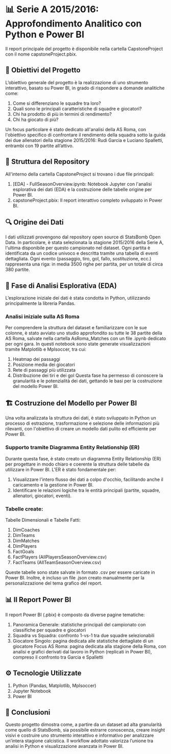 # 📊 Serie A 2015/2016: Approfondimento Analitico con Python e Power BI

Il report principale del progetto è disponibile nella cartella CapstoneProject con il nome capstoneProject.pbix.

## 🎯 Obiettivi del Progetto
L’obiettivo generale del progetto è la realizzazione di uno strumento interattivo, basato su Power BI, in grado di rispondere a domande analitiche come:
1) Come si differenziano le squadre tra loro?
2) Quali sono le principali caratteristiche di squadre e giocatori?
3) Chi ha prodotto di più in termini di rendimento?
4) Chi ha giocato di più?

Un focus particolare è stato dedicato all'analisi della AS Roma, con l'obiettivo specifico di confrontare il rendimento della squadra sotto la guida dei due allenatori della stagione 2015/2016: Rudi Garcia e Luciano Spalletti, entrambi con 19 partite all’attivo.

## 📁 Struttura del Repository
All'interno della cartella CapstoneProject si trovano i due file principali:
1) [EDA] - FullSeasonOverview.ipynb: Notebook Jupyter con l'analisi esplorativa dei dati (EDA) e la costruzione delle tabelle origine per Power BI.
2) capstoneProject.pbix: Il report interattivo completo sviluppato in Power BI.

## 🔍 Origine dei Dati
I dati utilizzati provengono dal repository open source di StatsBomb Open Data.
In particolare, è stata selezionata la stagione 2015/2016 della Serie A, l'ultima disponibile per questo campionato nel dataset.
Ogni partita è identificata da un codice univoco e descritta tramite una tabella di eventi dettagliata. Ogni evento (passaggio, tiro, gol, fallo, sostituzione, ecc.) rappresenta una riga: in media 3500 righe per partita, per un totale di circa 380 partite.

## 🧠 Fase di Analisi Esplorativa (EDA)
L’esplorazione iniziale dei dati è stata condotta in Python, utilizzando principalmente la libreria Pandas.
### Analisi iniziale sulla AS Roma
Per comprendere la struttura del dataset e familiarizzare con le sue colonne, è stato avviato uno studio approfondito su tutte le 38 partite della AS Roma, salvate nella cartella AsRoma_Matches con un file .ipynb dedicato per ogni gara. In questi notebook sono state generate visualizzazioni tramite Matplotlib e Mplsoccer, tra cui:
1) Heatmap dei passaggi
2) Posizione media dei giocatori
3) Rete di passaggi più utilizzata
4) Distribuzione dei tiri e dei gol
Questa fase ha permesso di conoscere la granularità e le potenzialità dei dati, gettando le basi per la costruzione del modello Power BI.

## 🏗️ Costruzione del Modello per Power BI
Una volta analizzata la struttura dei dati, è stato sviluppato in Python un processo di estrazione, trasformazione e selezione delle informazioni più rilevanti, con l'obiettivo di creare un modello dati pulito ed efficiente per Power BI.
### Supporto tramite Diagramma Entity Relationship (ER)
Durante questa fase, è stato creato un diagramma Entity Relationship (ER) per progettare in modo chiaro e coerente la struttura delle tabelle da utilizzare in Power BI.
L'ER è stato fondamentale per:
1) Visualizzare l'intero flusso dei dati a colpo d'occhio, facilitando anche il caricamento e la gestione in Power BI.
2) Identificare le relazioni logiche tra le entità principali (partite, squadre, allenatori, giocatori, eventi).
### Tabelle create:
Tabelle Dimensionali e Tabelle Fatti:
1) DimCoaches
2) DimTeams
3) DimMatches
4) DimPlayers
1) FactGoals 
2) FactPlayers (AllPlayersSeasonOverview.csv)
3) FactTeams (AllTeamSeasonOverview.csv)

Queste tabelle sono state salvate in formato .csv per essere caricate in Power BI.
Inoltre, è incluso un file .json creato manualmente per la personalizzazione del tema grafico del report.

## 📊 Il Report Power BI
Il report Power BI (.pbix) è composto da diverse pagine tematiche:
1) Panoramica Generale: statistiche principali del campionato con classifiche per squadre e giocatori
2) Squadra vs Squadra: confronto 1-vs-1 tra due squadre selezionabili
3) Giocatore Singolo: pagina dedicata alle statistiche dettagliate di un giocatore
Focus AS Roma: pagina dedicata alla stagione della Roma, con analisi e grafici derivati dal lavoro in Python (replicati in Power BI), compreso il confronto tra Garcia e Spalletti

## ⚙️ Tecnologie Utilizzate
1) Python (Pandas, Matplotlib, Mplsoccer)
2) Jupyter Notebook
3) Power BI

## 📌 Conclusioni
Questo progetto dimostra come, a partire da un dataset ad alta granularità come quello di StatsBomb, sia possibile estrarre conoscenza, creare insight visivi e costruire uno strumento interattivo e informativo per analizzare un’intera stagione calcistica.
Il workflow adottato valorizza l’unione tra analisi in Python e visualizzazione avanzata in Power BI.
